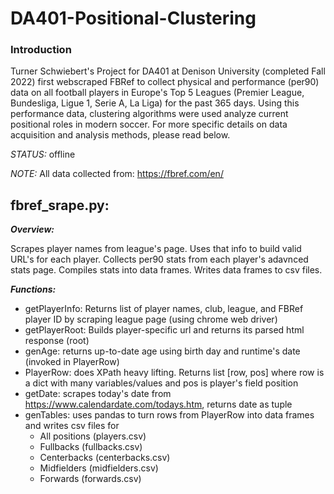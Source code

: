 # DA401-Positional-Clustering

### Introduction

Turner Schwiebert's Project for DA401 at Denison University (completed Fall 2022) first webscraped FBRef to collect physical and performance (per90) data on all football players in Europe's Top 5 Leagues (Premier League, Bundesliga, Ligue 1, Serie A, La Liga) for the past 365 days. Using this performance data, clustering algorithms were used analyze current positional roles in modern soccer. For more specific details on data acquisition and analysis methods, please read below.  

*STATUS:* offline

*NOTE:* All data collected from: https://fbref.com/en/

## fbref_srape.py:

***Overview:***

Scrapes player names from league's page. Uses that info to build valid URL's for each player. Collects per90 stats from each player's adavnced stats page. Compiles stats into data frames. Writes data frames to csv files.

***Functions:***

  - getPlayerInfo: Returns list of player names, club, league, and FBRef player ID by scraping league page (using chrome web driver)
  - getPlayerRoot: Builds player-specific url and returns its parsed html response (root)
  - genAge: returns up-to-date age using birth day and runtime's date (invoked in PlayerRow)
  - PlayerRow: does XPath heavy lifting. Returns list [row, pos] where row is a dict with many variables/values and pos is player's field position
  - getDate: scrapes today's date from https://www.calendardate.com/todays.htm, returns date as tuple
  - genTables: uses pandas to turn rows from PlayerRow into data frames and writes csv files for
      - All positions (players.csv)
      - Fullbacks (fullbacks.csv)
      - Centerbacks (centerbacks.csv)
      - Midfielders (midfielders.csv)
      - Forwards (forwards.csv)
